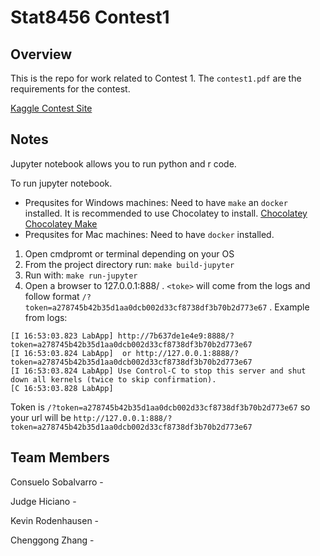 # Stat8456 Contest1

## Overview

This is the repo for work related to Contest 1. The `contest1.pdf`  are the requirements for the contest.

[Kaggle Contest Site](https://www.kaggle.com/c/unodatamining-2020-1)
## Notes
Jupyter notebook allows you to run python and r code.

To run jupyter notebook.

* Prequsites for Windows machines: Need to have `make` an `docker` installed. It is recommended to use Chocolatey to install. [Chocolatey](https://chocolatey.org/docs/installation) [Chocolatey Make](https://chocolatey.org/packages/make)
* Prequsites for Mac machines: Need to have `docker` installed.

1. Open cmdpromt or terminal depending on your OS
1. From the project directory run: `make build-jupyter`
1. Run with: `make run-jupyter`
1. Open a browser to 127.0.0.1:888/<token> . `<toke>` will come from the logs and follow format `/?token=a278745b42b35d1aa0dcb002d33cf8738df3b70b2d773e67` . Example from logs:
  ```[I 16:53:03.823 LabApp] The Jupyter Notebook is running at:
[I 16:53:03.823 LabApp] http://7b637de1e4e9:8888/?token=a278745b42b35d1aa0dcb002d33cf8738df3b70b2d773e67
[I 16:53:03.824 LabApp]  or http://127.0.0.1:8888/?token=a278745b42b35d1aa0dcb002d33cf8738df3b70b2d773e67
[I 16:53:03.824 LabApp] Use Control-C to stop this server and shut down all kernels (twice to skip confirmation).
[C 16:53:03.828 LabApp]
  ```
  
  Token  is `/?token=a278745b42b35d1aa0dcb002d33cf8738df3b70b2d773e67` so your url will be `http://127.0.0.1:888/?token=a278745b42b35d1aa0dcb002d33cf8738df3b70b2d773e67`

## Team Members

Consuelo Sobalvarro -

Judge Hiciano - 

Kevin Rodenhausen -

Chenggong Zhang -
